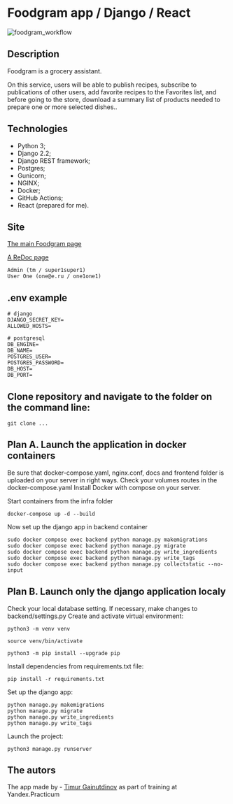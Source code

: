 # Foodgram app / Django / React
![foodgram_workflow](https://github.com/timurgain/foodgram-project-react/actions/workflows/foodgram_workflow.yml/badge.svg)

## Description 
 
Foodgram is a grocery assistant. 

On this service, users will be able to publish recipes, subscribe to publications of other users, add favorite recipes to the Favorites list, and before going to the store, download a summary list of products needed to prepare one or more selected dishes..

## Technologies

- Python 3;
- Django 2.2;
- Django REST framework;
- Postgres;
- Gunicorn;
- NGINX;
- Docker;
- GitHub Actions;
- React (prepared for me).

## Site
[The main Foodgram page](http://84.201.179.139/) 

[A ReDoc page](http://84.201.179.139/api/docs/)
```
Admin (tm / super1super1)
User One (one@e.ru / one1one1)
```

## .env example

```
# django
DJANGO_SECRET_KEY=
ALLOWED_HOSTS=

# postgresql
DB_ENGINE=
DB_NAME=
POSTGRES_USER=
POSTGRES_PASSWORD=
DB_HOST=
DB_PORT=
```

## Clone repository and navigate to the folder on the command line:

```
git clone ...
```

## Plan A. Launch the application in docker containers

Be sure that docker-compose.yaml, nginx.conf, docs and frontend folder is uploaded on your server in right ways.
Check your volumes routes in the docker-compose.yaml
Install Docker with compose on your server.

Start containers from the infra folder
```
docker-compose up -d --build 
```
Now set up the django app in backend container
```
sudo docker compose exec backend python manage.py makemigrations
sudo docker compose exec backend python manage.py migrate
sudo docker compose exec backend python manage.py write_ingredients
sudo docker compose exec backend python manage.py write_tags
sudo docker compose exec backend python manage.py collectstatic --no-input
```

## Plan B. Launch only the django application localy

Check your local database setting. If necessary, make changes to backend/settings.py
Create and activate virtual environment:

```
python3 -m venv venv
```

```
source venv/bin/activate
```

```
python3 -m pip install --upgrade pip
```

Install dependencies from requirements.txt file:

```
pip install -r requirements.txt
```

Set up the django app:

```
python manage.py makemigrations
python manage.py migrate
python manage.py write_ingredients
python manage.py write_tags

```

Launch the project:

```
python3 manage.py runserver
```

## The autors
The app made by - [Timur Gainutdinov](https://github.com/timurgain)
as part of training at Yandex.Practicum

